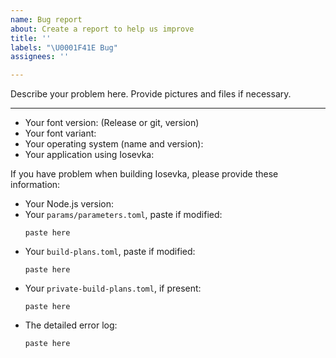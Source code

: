 ```yaml
---
name: Bug report
about: Create a report to help us improve
title: ''
labels: "\U0001F41E Bug"
assignees: ''

---
```


Describe your problem here. Provide pictures and files if necessary.

---

* Your font version: (Release or git, version)
* Your font variant:
* Your operating system (name and version):
* Your application using Iosevka: 

If you have problem when building Iosevka, please provide these information:

* Your Node.js version:
* Your `params/parameters.toml`, paste if modified:
  ```
  paste here
  ```
* Your `build-plans.toml`, paste if modified:
  ```
  paste here
  ```
* Your `private-build-plans.toml`, if present:
  ```
  paste here
  ```
* The detailed error log:
  ```
  paste here
  ```
